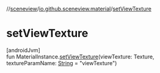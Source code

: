 //[sceneview](../../index.md)/[io.github.sceneview.material](index.md)/[setViewTexture](set-view-texture.md)

# setViewTexture

[androidJvm]\
fun MaterialInstance.[setViewTexture](set-view-texture.md)(viewTexture: Texture, textureParamName: [String](https://kotlinlang.org/api/latest/jvm/stdlib/kotlin/-string/index.html) = &quot;viewTexture&quot;)
